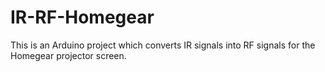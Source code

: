 # IR-RF-Homegear
This is an Arduino project which converts IR signals into RF signals for the Homegear projector screen. 
